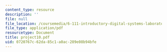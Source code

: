 ```yaml
---
content_type: resource
description: ''
file: null
file_location: /coursemedia/6-111-introductory-digital-systems-laboratory-spring-2006/0720767c62da85c1a0ac289e08b94bfe_project10.pdf
file_type: application/pdf
resourcetype: Document
title: project10.pdf
uid: 0720767c-62da-85c1-a0ac-289e08b94bfe
---
```

